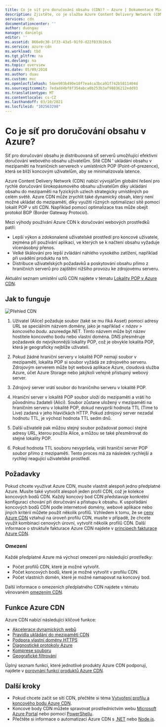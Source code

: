 ```yaml
---
title: Co je síť pro doručování obsahu (CDN)? – Azure | Dokumentace Microsoftu
description: Zjistěte, co je služba Azure Content Delivery Network (CDN), a jak ji používat k doručování širokopásmového obsahu.
services: cdn
documentationcenter: ''
author: duongau
manager: danielgi
editor: ''
ms.assetid: 866e0c30-1f33-43a5-91f0-d22f033b16c6
ms.service: azure-cdn
ms.workload: tbd
ms.tgt_pltfrm: na
ms.devlang: na
ms.topic: overview
ms.date: 05/09/2018
ms.author: duau
ms.custom: mvc
ms.openlocfilehash: 54ee903b490e10f7ea4ca3bca91f742b5811404d
ms.sourcegitcommit: 7edadd4bf8f354abca0b253b3af98836212edd93
ms.translationtype: MT
ms.contentlocale: cs-CZ
ms.lasthandoff: 03/10/2021
ms.locfileid: "102563298"
---
```

# <a name="what-is-a-content-delivery-network-on-azure"></a>Co je síť pro doručování obsahu v Azure?
Síť pro doručování obsahu je distribuovaná síť serverů umožňující efektivní doručování webového obsahu uživatelům. Sítě CDN ' ukládání obsahu v mezipaměti na hraničních serverech v umístěních POP (Point-of-prezence), která se blíží koncovým uživatelům, aby se minimalizovala latence. 

Azure Content Delivery Network (CDN) nabízí vývojářům globální řešení pro rychlé doručování širokopásmového obsahu uživatelům díky ukládání obsahu do mezipaměti na fyzických uzlech strategicky umístěných po celém světě. Azure CDN může zrychlit také dynamický obsah, který není možné ukládat do mezipaměti, díky využití různých optimalizací sítě pomocí lokalit POP v síti CDN. Například pomocí optimalizace tras může obejít protokol BGP (Border Gateway Protocol).

Mezi výhody používání Azure CDN k doručování webových prostředků patří:

* Lepší výkon a zdokonalené uživatelské prostředí pro koncové uživatele, zejména při používání aplikací, ve kterých se k načtení obsahu vyžaduje vícenásobný přenos.
* Velké škálování pro lepší zvládání náhlého vysokého zatížení, například při uvádění produktu na trh.
* Distribuce uživatelských požadavků a poskytování obsahu přímo z hraničních serverů pro zajištění nižšího provozu ke zdrojovému serveru.

Aktuální seznam umístění uzlů CDN najdete v tématu [Lokality POP v Azure CDN](cdn-pop-locations.md).

## <a name="how-it-works"></a>Jak to funguje
![Přehled CDN](./media/cdn-overview/cdn-overview.png)

1. Uživatel (Alice) požaduje soubor (také se mu říká Asset) pomocí adresy URL se speciálním názvem domény, jako je například _&lt; název &gt; koncového bodu_. azureedge.NET. Tímto názvem může být název hostitele koncového bodu nebo vlastní doména. DNS přesměruje požadavek do nejvýkonnější lokality POP, což je obvykle lokalita POP, která je geograficky nejblíže uživateli.
    
2. Pokud žádné hraniční servery v lokalitě POP nemají soubor v mezipaměti, lokalita POP si soubor vyžádá ze zdrojového serveru. Zdrojovým serverem může být webová aplikace Azure, cloudová služba Azure, účet Azure Storage nebo jakýkoli veřejně přístupný webový server.
   
3. Zdrojový server vrátí soubor do hraničního serveru v lokalitě POP.
    
4. Hraniční server v lokalitě POP soubor uloží do mezipaměti a vrátí ho původnímu žadateli (Alici). Soubor zůstane uložený v mezipaměti na hraničním serveru v lokalitě POP, dokud nevyprší hodnota TTL (Time to Live) zadaná v jeho hlavičkách HTTP. Pokud zdrojový server nezadal hodnotu TTL, je výchozí hodnota TTL sedm dnů.
    
5. Další uživatelé pak můžou stejný soubor požadovat pomocí stejné adresy URL, kterou použila Alice, a můžou se také přesměrovat do stejné lokality POP.
    
6. Pokud hodnota TTL souboru nevypršela, vrátí hraniční server POP soubor přímo z mezipaměti. Tento proces má za následek rychlejší a rychleji reagující uživatelské prostředí.

## <a name="requirements"></a>Požadavky
Pokud chcete využívat Azure CDN, musíte vlastnit alespoň jedno předplatné Azure. Musíte také vytvořit alespoň jeden profil CDN, což je kolekce koncových bodů CDN. Každý koncový bod CDN představuje konkrétní konfiguraci chování při doručování a přístupu k obsahu. K uspořádání koncových bodů CDN podle internetové domény, webové aplikace nebo jiných kritérií můžete použít několik profilů. Vzhledem k tomu, že se [ceny Azure CDN](https://azure.microsoft.com/pricing/details/cdn/) vztahují na úroveň profilu CDN, musíte v případě, že chcete využít kombinaci cenových úrovní, vytvořit několik profilů CDN. Další informace o struktuře fakturace Azure CDN najdete v [principech fakturace Azure CDN](cdn-billing.md).

### <a name="limitations"></a>Omezení
Každé předplatné Azure má výchozí omezení pro následující prostředky:
 - Počet profilů CDN, které je možné vytvořit.
 - Počet koncových bodů, které je možné vytvořit v profilu CDN. 
 - Počet vlastních domén, které je možné namapovat na koncový bod.

Další informace o omezeních předplatného CDN najdete v tématu věnovaném [omezením CDN](../azure-resource-manager/management/azure-subscription-service-limits.md).
    
## <a name="azure-cdn-features"></a>Funkce Azure CDN
Azure CDN nabízí následující klíčové funkce:

- [Akcelerace dynamických webů](cdn-dynamic-site-acceleration.md)
- [Pravidla ukládání do mezipaměti CDN](cdn-caching-rules.md)
- [Podpora vlastní domény HTTPS](cdn-custom-ssl.md)
- [Diagnostické protokoly Azure](cdn-azure-diagnostic-logs.md)
- [Komprese souboru](cdn-improve-performance.md)
- [Geografické filtrování](cdn-restrict-access-by-country.md)

Úplný seznam funkcí, které jednotlivé produkty Azure CDN podporují, najdete v [porovnání funkcí produktů Azure CDN](cdn-features.md).

## <a name="next-steps"></a>Další kroky

- Pokud chcete začít se sítí CDN, přečtěte si téma [Vytvoření profilu a koncového bodu Azure CDN](cdn-create-new-endpoint.md).
- Koncové body CDN můžete spravovat prostřednictvím webu [Microsoft Azure Portal](https://portal.azure.com) nebo pomocí [PowerShellu](cdn-manage-powershell.md).
- Přečtěte si informace o automatizaci Azure CDN s [.NET](cdn-app-dev-net.md) nebo [Node.js](cdn-app-dev-node.md).
